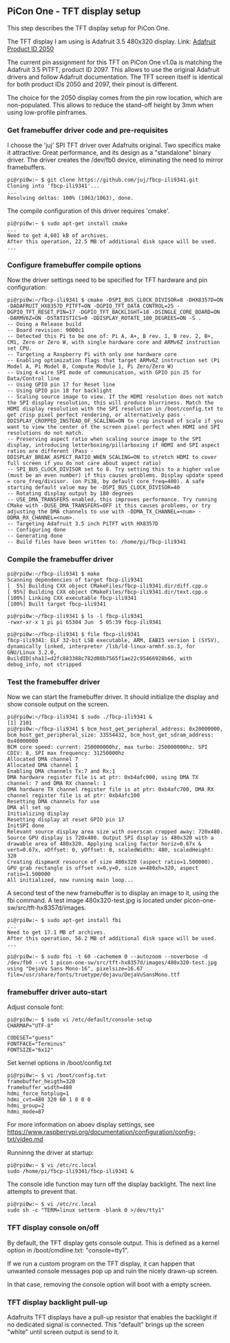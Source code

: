 ## PiCon One - TFT display setup

This step describes the TFT display setup for PiCon One.

The TFT display I am using is Adafruit 3.5 480x320 display.
Link: [Adafruit Product ID 2050](https://www.adafruit.com/product/2050)

The current pin assignment for this TFT on PiCon One v1.0a is matching
the Adafruit 3.5 PiTFT, product ID 2097.
This allows to use the original Adafruit drivers and
follow Adafruit documentation. The TFT screen itself is identical
for both product IDs 2050 and 2097, their pinout is different.

The choice for the 2050 display comes from the pin row location,
which are non-populated. This allows to reduce the stand-off height by 3mm
when using low-profile pinframes.

### Get framebuffer driver code and pre-requisites

I choose the 'juj' SPI TFT driver over Adafruits original. Two specifics make it
attractive: Great performance, and its design as a "standalone" binary driver.
The driver creates the /dev/fb0 device, eliminating the need to mirror framebuffers.

```
pi@rpi0w:~ $ git clone https://github.com/juj/fbcp-ili9341.git
Cloning into 'fbcp-ili9341'...
...
Resolving deltas: 100% (1063/1063), done.
```

The compile configuration of this driver requires 'cmake'.

```
pi@rpi0w:~ $ sudo apt-get install cmake
...
Need to get 4,601 kB of archives.
After this operation, 22.5 MB of additional disk space will be used.
...
```

### Configure framebuffer compile options

Now the driver settings need to be specified for TFT hardware and pin configuration:

```
pi@rpi0w:~/fbcp-ili9341 $ cmake -DSPI_BUS_CLOCK_DIVISOR=8 -DHX8357D=ON -DADAFRUIT_HX8357D_PITFT=ON -DGPIO_TFT_DATA_CONTROL=25 -DGPIO_TFT_RESET_PIN=17 -DGPIO_TFT_BACKLIGHT=18 -DSINGLE_CORE_BOARD=ON -DARMV6Z=ON -DSTATISTICS=0 -DDISPLAY_ROTATE_180_DEGREES=ON -S .
-- Doing a Release build
-- Board revision: 9000c1
-- Detected this Pi to be one of: Pi A, A+, B rev. 1, B rev. 2, B+, CM1, Zero or Zero W, with single hardware core and ARMv6Z instruction set CPU.
-- Targeting a Raspberry Pi with only one hardware core
-- Enabling optimization flags that target ARMv6Z instruction set (Pi Model A, Pi Model B, Compute Module 1, Pi Zero/Zero W)
-- Using 4-wire SPI mode of communication, with GPIO pin 25 for Data/Control line
-- Using GPIO pin 17 for Reset line
-- Using GPIO pin 18 for backlight
-- Scaling source image to view. If the HDMI resolution does not match the SPI display resolution, this will produce blurriness. Match the HDMI display resolution with the SPI resolution in /boot/config.txt to get crisp pixel perfect rendering, or alternatively pass -DDISPLAY_CROPPED_INSTEAD_OF_SCALING=ON to crop instead of scale if you want to view the center of the screen pixel perfect when HDMI and SPI resolutions do not match.
-- Preserving aspect ratio when scaling source image to the SPI display, introducing letterboxing/pillarboxing if HDMI and SPI aspect ratios are different (Pass -DDISPLAY_BREAK_ASPECT_RATIO_WHEN_SCALING=ON to stretch HDMI to cover full screen if you do not care about aspect ratio)
-- SPI_BUS_CLOCK_DIVISOR set to 8. Try setting this to a higher value (must be an even number) if this causes problems. Display update speed = core_freq/divisor. (on Pi3B, by default core_freq=400). A safe starting default value may be -DSPI_BUS_CLOCK_DIVISOR=40
-- Rotating display output by 180 degrees
-- USE_DMA_TRANSFERS enabled, this improves performance. Try running CMake with -DUSE_DMA_TRANSFERS=OFF it this causes problems, or try adjusting the DMA channels to use with -DDMA_TX_CHANNEL=<num> -DDMA_RX_CHANNEL=<num>.
-- Targeting Adafruit 3.5 inch PiTFT with HX8357D
-- Configuring done
-- Generating done
-- Build files have been written to: /home/pi/fbcp-ili9341
```

### Compile the framebuffer driver

```
pi@rpi0w:~/fbcp-ili9341 $ make
Scanning dependencies of target fbcp-ili9341
[  5%] Building CXX object CMakeFiles/fbcp-ili9341.dir/diff.cpp.o
[ 95%] Building CXX object CMakeFiles/fbcp-ili9341.dir/text.cpp.o
[100%] Linking CXX executable fbcp-ili9341
[100%] Built target fbcp-ili9341

pi@rpi0w:~/fbcp-ili9341 $ ls -l fbcp-ili9341
-rwxr-xr-x 1 pi pi 65304 Jun  5 05:39 fbcp-ili9341

pi@rpi0w:~/fbcp-ili9341 $ file fbcp-ili9341
fbcp-ili9341: ELF 32-bit LSB executable, ARM, EABI5 version 1 (SYSV), dynamically linked, interpreter /lib/ld-linux-armhf.so.3, for GNU/Linux 3.2.0, BuildID[sha1]=d2fc883388c782d08b7565f1ae22c95466928b66, with debug_info, not stripped
```

### Test the framebuffer driver

Now we can start the framebuffer driver. It should initialize the display and show console output on the screen.

```
pi@rpi0w:~/fbcp-ili9341 $ sudo ./fbcp-ili9341 &
[1] 2101
pi@rpi0w:~/fbcp-ili9341 $ bcm_host_get_peripheral_address: 0x20000000, bcm_host_get_peripheral_size: 33554432, bcm_host_get_sdram_address: 0x40000000
BCM core speed: current: 250000000hz, max turbo: 250000000hz. SPI CDIV: 8, SPI max frequency: 31250000hz
Allocated DMA channel 7
Allocated DMA channel 1
Enabling DMA channels Tx:7 and Rx:1
DMA hardware register file is at ptr: 0xb4afc000, using DMA TX channel: 7 and DMA RX channel: 1
DMA hardware TX channel register file is at ptr: 0xb4afc700, DMA RX channel register file is at ptr: 0xb4afc100
Resetting DMA channels for use
DMA all set up
Initializing display
Resetting display at reset GPIO pin 17
InitSPI done
Relevant source display area size with overscan cropped away: 720x480.
Source GPU display is 720x480. Output SPI display is 480x320 with a drawable area of 480x320. Applying scaling factor horiz=0.67x & vert=0.67x, xOffset: 0, yOffset: 0, scaledWidth: 480, scaledHeight: 320
Creating dispmanX resource of size 480x320 (aspect ratio=1.500000).
GPU grab rectangle is offset x=0,y=0, size w=480xh=320, aspect ratio=1.500000
All initialized, now running main loop...
```

A second test of the new framebuffer is to display an image to it, using the fbi command.
A test image 480x320-test.jpg is located under  picon-one-sw/src/tft-hx8357d/images.

```
pi@rpi0w:~ $ sudo apt-get install fbi
...
Need to get 17.1 MB of archives.
After this operation, 56.2 MB of additional disk space will be used.
...

pi@rpi0w:~ $ sudo fbi -t 60 -cachemem 0 --autozoom --noverbose -d /dev/fb0 --vt 1 picon-one-sw/src/tft-hx8357d/images/480x320-test.jpg
using "DejaVu Sans Mono-16", pixelsize=16.67 file=/usr/share/fonts/truetype/dejavu/DejaVuSansMono.ttf
```

### framebuffer driver auto-start

Adjust console font:

```
pi@rpi0w:~ $ sudo vi /etc/default/console-setup
CHARMAP="UTF-8"

CODESET="guess"
FONTFACE="Terminus"
FONTSIZE="6x12"
```

Set kernel options in /boot/config.txt

```
pi@rpi0w:~ $ vi /boot/config.txt
framebuffer_heigth=320
framebuffer_width=480
hdmi_force_hotplug=1
hdmi_cvt=480 320 60 1 0 0 0
hdmi_group=2
hdmi_mode=87
```

For more information on aboev display settings, see
https://www.raspberrypi.org/documentation/configuration/config-txt/video.md

Runninng the driver at startup:

```
pi@rpi0w:~ $ vi /etc/rc.local
sudo /home/pi/fbcp-ili9341/fbcp-ili9341 &
```
The console idle function may turn off the display backlight.
The next line attempts to prevent that.
```
pi@rpi0w:~ $ vi /etc/rc.local
sudo sh -c "TERM=linux setterm -blank 0 >/dev/tty1"
```

### TFT display console on/off

By default, the TFT display gets console output.
This is defined as a kernel option in /boot/cmdline.txt: "console=tty1".

If we run a custom program on the TFT display, it can happen that
unwanted console messages pop up and ruin the nicely drawn-up screen.

In that case, removing the console option will boot with a empty screen.

### TFT display backlight pull-up

Adafruits TFT displays have a pull-up resistor that enables the backlight
if no dedicated signal is connected. This "default" brings up the screen
"white" until screen output is send to it.
